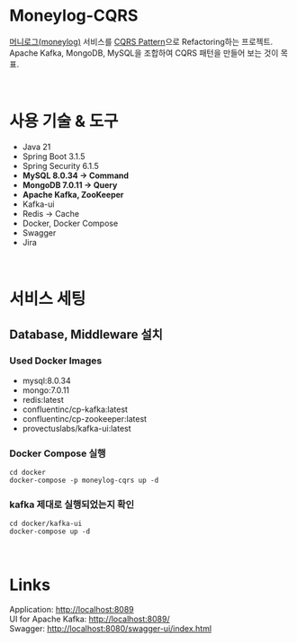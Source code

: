 # Moneylog-CQRS

[머니로그(moneylog)](https://github.com/piopoi/moneylog) 서비스를
[CQRS Pattern](https://en.wikipedia.org/wiki/Command_Query_Responsibility_Segregation)으로 
Refactoring하는 프로젝트.<br>
Apache Kafka, MongoDB, MySQL을 조합하여 CQRS 패턴을 만들어 보는 것이 목표.

<br>

# 사용 기술 & 도구
- Java 21
- Spring Boot 3.1.5
- Spring Security 6.1.5
- **MySQL 8.0.34 -> Command**
- **MongoDB 7.0.11 -> Query**
- **Apache Kafka, ZooKeeper**
- Kafka-ui
- Redis -> Cache
- Docker, Docker Compose
- Swagger
- Jira

<br>

# 서비스 세팅

## Database, Middleware 설치

### Used Docker Images
- mysql:8.0.34
- mongo:7.0.11
- redis:latest
- confluentinc/cp-kafka:latest
- confluentinc/cp-zookeeper:latest
- provectuslabs/kafka-ui:latest

### Docker Compose 실행
```
cd docker
docker-compose -p moneylog-cqrs up -d
```

### kafka 제대로 실행되었는지 확인
```
cd docker/kafka-ui
docker-compose up -d
```

<br>

# Links
Application: [http://localhost:8089](http://localhost:8089) <br>
UI for Apache Kafka: [http://localhost:8089/](http://localhost:8089/) <br>
Swagger: [http://localhost:8080/swagger-ui/index.html](http://localhost:8080/swagger-ui/index.html)
